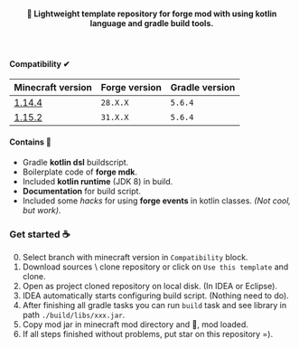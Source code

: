 <h4 align="center">🐛 Lightweight template repository for forge mod with using kotlin language and gradle build tools.</h4>

<br/>

#### Compatibility ✔

| Minecraft version | Forge version | Gradle version |
|:--- |:--- |:--- |
|[1.14.4](https://github.com/MairwunNx/Minecraft-Forge-Kotlin-Mod-Template/tree/FORGE-1.14.4) | `28.X.X` | `5.6.4` |
|[1.15.2](https://github.com/MairwunNx/Minecraft-Forge-Kotlin-Mod-Template/tree/FORGE-1.15.2) | `31.X.X` | `5.6.4` |

#### Contains 🧐

- Gradle **kotlin dsl** buildscript.
- Boilerplate code of **forge mdk**.
- Included **kotlin runtime** (JDK 8) in build.
- **Documentation** for build script.
- Included some *hacks* for using **forge events** in kotlin classes. *(Not cool, but work)*.

### Get started ☕

0. Select branch with minecraft version in `Compatibility` block.
1. Download sources \ clone repository or click on `Use this template` and clone.
2. Open as project cloned repository on local disk. (In IDEA or Eclipse).
3. IDEA automatically starts configuring build script. (Nothing need to do).
4. After finishing all gradle tasks you can run `build` task and see library in path `./build/libs/xxx.jar`.
5. Copy mod jar in minecraft mod directory and 🎉, mod loaded.
6. If all steps finished without problems, put star on this repository =).
